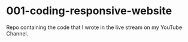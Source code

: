 # 001-coding-responsive-website
Repo containing the code that I wrote in the live stream on my YouTube Channel.
